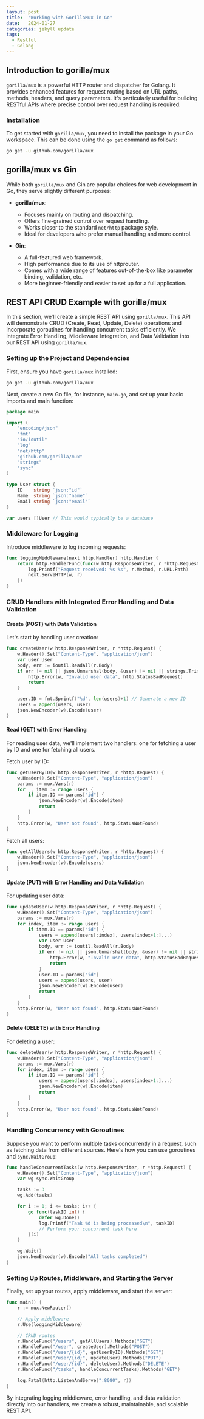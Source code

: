 ```yaml
---
layout: post
title:  "Working with GorillaMux in Go"
date:   2024-01-27
categories: jekyll update
tags: 
  - Restful
  - Golang
---
```


## Introduction to gorilla/mux

`gorilla/mux` is a powerful HTTP router and dispatcher for Golang. It provides enhanced features for request routing based on URL paths, methods, headers, and query parameters. It's particularly useful for building RESTful APIs where precise control over request handling is required.

### Installation

To get started with `gorilla/mux`, you need to install the package in your Go workspace. This can be done using the `go get` command as follows:

```bash
go get -u github.com/gorilla/mux
```

## gorilla/mux vs Gin

While both `gorilla/mux` and Gin are popular choices for web development in Go, they serve slightly different purposes:

- **gorilla/mux**:
  - Focuses mainly on routing and dispatching.
  - Offers fine-grained control over request handling.
  - Works closer to the standard `net/http` package style.
  - Ideal for developers who prefer manual handling and more control.

- **Gin**:
  - A full-featured web framework.
  - High performance due to its use of httprouter.
  - Comes with a wide range of features out-of-the-box like parameter binding, validation, etc.
  - More beginner-friendly and easier to set up for a full application.

## REST API CRUD Example with gorilla/mux

In this section, we'll create a simple REST API using `gorilla/mux`. This API will demonstrate CRUD (Create, Read, Update, Delete) operations and incorporate goroutines for handling concurrent tasks efficiently.
We integrate Error Handling, Middleware Integration, and Data Validation into our REST API using `gorilla/mux`.

### Setting up the Project and Dependencies

First, ensure you have `gorilla/mux` installed:

```bash
go get -u github.com/gorilla/mux
```

Next, create a new Go file, for instance, `main.go`, and set up your basic imports and main function:

```go
package main

import (
    "encoding/json"
    "fmt"
    "io/ioutil"
    "log"
    "net/http"
    "github.com/gorilla/mux"
    "strings"
    "sync"
)

type User struct {
    ID    string `json:"id"`
    Name  string `json:"name"`
    Email string `json:"email"`
}

var users []User // This would typically be a database
```

### Middleware for Logging

Introduce middleware to log incoming requests:

```go
func loggingMiddleware(next http.Handler) http.Handler {
    return http.HandlerFunc(func(w http.ResponseWriter, r *http.Request) {
        log.Printf("Request received: %s %s", r.Method, r.URL.Path)
        next.ServeHTTP(w, r)
    })
}
```

### CRUD Handlers with Integrated Error Handling and Data Validation

#### Create (POST) with Data Validation

Let's start by handling user creation:

```go
func createUser(w http.ResponseWriter, r *http.Request) {
    w.Header().Set("Content-Type", "application/json")
    var user User
    body, err := ioutil.ReadAll(r.Body)
    if err != nil || json.Unmarshal(body, &user) != nil || strings.TrimSpace(user.Name) == "" || strings.TrimSpace(user.Email) == "" {
        http.Error(w, "Invalid user data", http.StatusBadRequest)
        return
    }

    user.ID = fmt.Sprintf("%d", len(users)+1) // Generate a new ID
    users = append(users, user)
    json.NewEncoder(w).Encode(user)
}
```

#### Read (GET) with Error Handling

For reading user data, we'll implement two handlers: one for fetching a user by ID and one for fetching all users.

Fetch user by ID:

```go
func getUserByID(w http.ResponseWriter, r *http.Request) {
    w.Header().Set("Content-Type", "application/json")
    params := mux.Vars(r)
    for _, item := range users {
        if item.ID == params["id"] {
            json.NewEncoder(w).Encode(item)
            return
        }
    }
    http.Error(w, "User not found", http.StatusNotFound)
}
```

Fetch all users:

```go
func getAllUsers(w http.ResponseWriter, r *http.Request) {
    w.Header().Set("Content-Type", "application/json")
    json.NewEncoder(w).Encode(users)
}
```

#### Update (PUT) with Error Handling and Data Validation

For updating user data:

```go
func updateUser(w http.ResponseWriter, r *http.Request) {
    w.Header().Set("Content-Type", "application/json")
    params := mux.Vars(r)
    for index, item := range users {
        if item.ID == params["id"] {
            users = append(users[:index], users[index+1:]...)
            var user User
            body, err := ioutil.ReadAll(r.Body)
            if err != nil || json.Unmarshal(body, &user) != nil || strings.TrimSpace(user.Name) == "" || strings.TrimSpace(user.Email) == "" {
                http.Error(w, "Invalid user data", http.StatusBadRequest)
                return
            }
            user.ID = params["id"]
            users = append(users, user)
            json.NewEncoder(w).Encode(user)
            return
        }
    }
    http.Error(w, "User not found", http.StatusNotFound)
}
```

#### Delete (DELETE) with Error Handling

For deleting a user:

```go
func deleteUser(w http.ResponseWriter, r *http.Request) {
    w.Header().Set("Content-Type", "application/json")
    params := mux.Vars(r)
    for index, item := range users {
        if item.ID == params["id"] {
            users = append(users[:index], users[index+1:]...)
            json.NewEncoder(w).Encode(item)
            return
        }
    }
    http.Error(w, "User not found", http.StatusNotFound)
}
```

### Handling Concurrency with Goroutines

Suppose you want to perform multiple tasks concurrently in a request, such as fetching data from different sources. Here's how you can use goroutines and `sync.WaitGroup`:

```go
func handleConcurrentTasks(w http.ResponseWriter, r *http.Request) {
    w.Header().Set("Content-Type", "application/json")
    var wg sync.WaitGroup

    tasks := 3
    wg.Add(tasks)

    for i := 1; i <= tasks; i++ {
        go func(taskID int) {
            defer wg.Done()
            log.Printf("Task %d is being processed\n", taskID)
            // Perform your concurrent task here
        }(i)
    }

    wg.Wait()
    json.NewEncoder(w).Encode("All tasks completed")
}
```

### Setting Up Routes, Middleware, and Starting the Server

Finally, set up your routes, apply middleware, and start the server:

```go
func main() {
    r := mux.NewRouter()

    // Apply middleware
    r.Use(loggingMiddleware)

    // CRUD routes
    r.HandleFunc("/users", getAllUsers).Methods("GET")
    r.HandleFunc("/user", createUser).Methods("POST")
    r.HandleFunc("/user/{id}", getUserByID).Methods("GET")
    r.HandleFunc("/user/{id}", updateUser).Methods("PUT")
    r.HandleFunc("/user/{id}", deleteUser).Methods("DELETE")
    r.HandleFunc("/tasks", handleConcurrentTasks).Methods("GET")

    log.Fatal(http.ListenAndServe(":8080", r))
}
```

By integrating logging middleware, error handling, and data validation directly into our handlers, we create a robust, maintainable, and scalable REST API.
